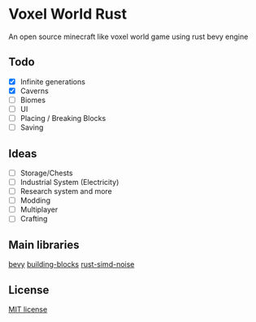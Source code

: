 # Voxel World Rust

An open source minecraft like voxel world game using rust bevy engine

## Todo
- [x] Infinite generations
- [x] Caverns
- [ ] Biomes
- [ ] UI
- [ ] Placing / Breaking Blocks
- [ ] Saving

## Ideas
- [ ] Storage/Chests
- [ ] Industrial System (Electricity)
- [ ] Research system and more
- [ ] Modding
- [ ] Multiplayer
- [ ] Crafting

## Main libraries
[bevy](https://github.com/bevyengine/bevy)
[building-blocks](https://github.com/bonsairobo/building-blocks/)
[rust-simd-noise](https://github.com/jackmott/rust-simd-noise)

## License

[MIT license](LICENSE)
